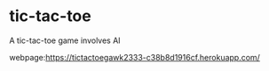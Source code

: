 # tic-tac-toe
A tic-tac-toe game involves AI

webpage:https://tictactoegawk2333-c38b8d1916cf.herokuapp.com/
